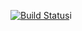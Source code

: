 [![Build Status](https://travis-ci.org/ShijieFan/Travis.svg?branch=master)](https://travis-ci.org/ShijieFan/Travis)i
